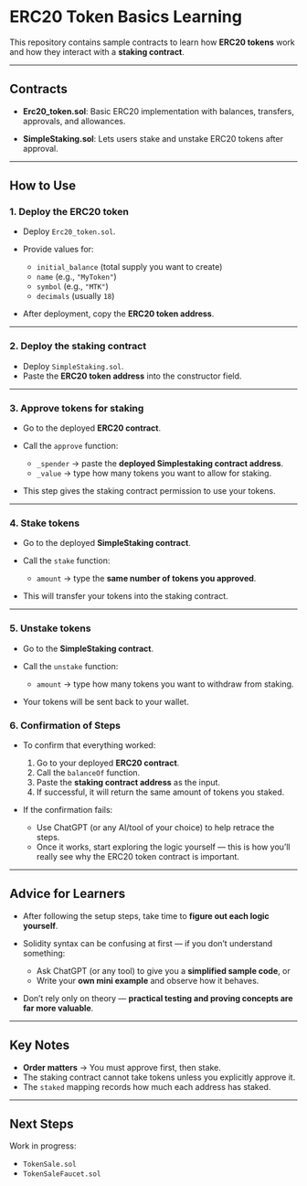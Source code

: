 # ERC20 Token Basics Learning

This repository contains sample contracts to learn how **ERC20 tokens** work and how they interact with a **staking contract**.

---

## Contracts

* **Erc20\_token.sol**:
  Basic ERC20 implementation with balances, transfers, approvals, and allowances.

* **SimpleStaking.sol**:
  Lets users stake and unstake ERC20 tokens after approval.

---

## How to Use

### 1. Deploy the ERC20 token

* Deploy `Erc20_token.sol`.
* Provide values for:

  * `initial_balance` (total supply you want to create)
  * `name` (e.g., `"MyToken"`)
  * `symbol` (e.g., `"MTK"`)
  * `decimals` (usually `18`)
* After deployment, copy the **ERC20 token address**.

---

### 2. Deploy the staking contract

* Deploy `SimpleStaking.sol`.
* Paste the **ERC20 token address** into the constructor field.

---

### 3. Approve tokens for staking

* Go to the deployed **ERC20 contract**.
* Call the `approve` function:

  * `_spender` → paste the **deployed Simplestaking contract address**.
  * `_value` → type how many tokens you want to allow for staking.
* This step gives the staking contract permission to use your tokens.

---

### 4. Stake tokens

* Go to the deployed **SimpleStaking contract**.
* Call the `stake` function:

  * `amount` → type the **same number of tokens you approved**.
* This will transfer your tokens into the staking contract.

---

### 5. Unstake tokens

* Go to the **SimpleStaking contract**.
* Call the `unstake` function:

  * `amount` → type how many tokens you want to withdraw from staking.
* Your tokens will be sent back to your wallet.
 
### 6. Confirmation of Steps

* To confirm that everything worked:

  1. Go to your deployed **ERC20 contract**.
  2. Call the `balanceOf` function.
  3. Paste the **staking contract address** as the input.
  4. If successful, it will return the same amount of tokens you staked.

* If the confirmation fails:

  * Use ChatGPT (or any AI/tool of your choice) to help retrace the steps.
  * Once it works, start exploring the logic yourself — this is how you’ll really see why the ERC20 token contract is important.

---

## Advice for Learners

* After following the setup steps, take time to **figure out each logic yourself**.
* Solidity syntax can be confusing at first — if you don’t understand something:

  * Ask ChatGPT (or any tool) to give you a **simplified sample code**, or
  * Write your **own mini example** and observe how it behaves.
* Don’t rely only on theory — **practical testing and proving concepts are far more valuable**.

---

## Key Notes

* **Order matters** → You must approve first, then stake.
* The staking contract cannot take tokens unless you explicitly approve it.
* The `staked` mapping records how much each address has staked.

---

## Next Steps

Work in progress:

* `TokenSale.sol`
* `TokenSaleFaucet.sol`
